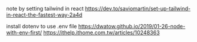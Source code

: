 note by setting tailwind in react
https://dev.to/saviomartin/set-up-tailwind-in-react-the-fastest-way-2a4d

install dotenv to use .env file
https://dwatow.github.io/2019/01-26-node-with-env-first/
https://ithelp.ithome.com.tw/articles/10248363